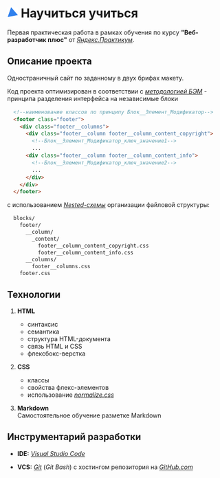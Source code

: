 # ![project_logo](./images/favicon.png) Научиться учиться

Первая практическая работа в рамках обучения по курсу **"Веб-разработчик плюс"** от [_Яндекс.Практикум_](https://practicum.yandex.ru/).

## Описание проекта
Одностраничный сайт по заданному в двух брифах макету.

Код проекта оптимизирован в соответствии с [_методологией БЭМ_][1] - принципа разделения интерфейса на независимые блоки

```HTML
  <!--наименование классов по принципу Блок__Элемент_Модификатор-->
  <footer class="footer">
    <div class="footer__columns">
      <div class="footer__column footer__column_content_copyright">
        <!--Блок__Элемент_Модификатор_ключ_значение1-->
        ...
      <div class="footer__column footer__column_content_info">
        <!--Блок__Элемент_Модификатор_ключ_значение2-->
        ...
      </div>
    </div>
  </footer>
```

с использованием [_Nested-схемы_][2] организации файловой структуры:

```
  blocks/
    footer/
      __column/
        _content/
          footer__column_content_copyright.css
          footer__column_content_info.css
      __columns/
        footer__columns.css
    footer.css
```

[1]: https://ru.bem.info/methodology/quick-start/

[2]: https://ru.bem.info/methodology/filestructure/#nested

## Технологии

1. **HTML**
   - синтаксис
   - семантика
   - структура HTML-документа
   - связь HTML и CSS
   - флексбокс-верстка

2. **CSS**
   - классы
   - свойства флекс-элементов
   - использование _[normalize.css](./vendor/normalize.css)_

3. **Markdown**<br>
Самостоятельное обучение разметке Markdown

## Инструментарий разработки

* **IDE:** [_Visual Studio Code_](https://code.visualstudio.com/)

* **VCS:** [_Git_](https://git-scm.com/) (*Git Bash*) с хостингом репозитория на [_GitHub.com_](https://github.com/)
<!--
Тип | Название | Версия
--- | --- | :---:
IDE | [Visual Studio Code](https://code.visualstudio.com/) | 1.61
VCS | [Git](https://git-scm.com/) (*Git Bash*) | 2.33
Host | [GitHub.com](https://github.com/) | -
-->
